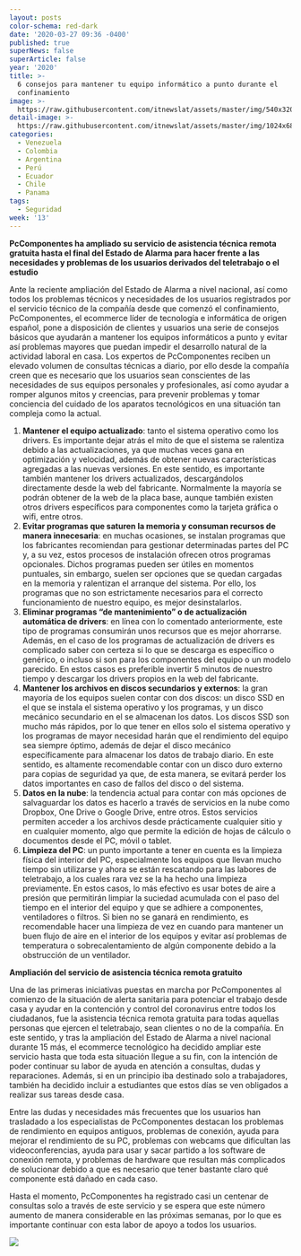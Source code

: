 ```yaml
---
layout: posts
color-schema: red-dark
date: '2020-03-27 09:36 -0400'
published: true
superNews: false
superArticle: false
year: '2020'
title: >-
  6 consejos para mantener tu equipo informático a punto durante el
  confinamiento
image: >-
  https://raw.githubusercontent.com/itnewslat/assets/master/img/540x320/Mantenimiento-Equipos-p.jpg
detail-image: >-
  https://raw.githubusercontent.com/itnewslat/assets/master/img/1024x680/Mantenimiento-Equipos-g.jpg
categories:
  - Venezuela
  - Colombia
  - Argentina
  - Perú
  - Ecuador
  - Chile
  - Panama
tags:
  - Seguridad
week: '13'
---
```

**PcComponentes ha ampliado su servicio de asistencia técnica remota gratuita hasta el final del Estado de Alarma para hacer frente a las necesidades y problemas de los usuarios derivados del teletrabajo o el estudio**

Ante la reciente ampliación del Estado de Alarma a nivel nacional, así como todos los problemas técnicos y necesidades de los usuarios registrados por el servicio técnico de la compañía desde que comenzó el confinamiento, PcComponentes, el ecommerce líder de tecnología e informática de origen español, pone a disposición de clientes y usuarios una serie de consejos básicos que ayudarán a mantener los equipos informáticos a punto y evitar así problemas mayores que puedan impedir el desarrollo natural de la actividad laboral en casa.
Los expertos de PcComponentes reciben un elevado volumen de consultas técnicas a diario, por ello desde la compañía creen que es necesario que los usuarios sean conscientes de las necesidades de sus equipos personales y profesionales, así como ayudar a romper algunos mitos y creencias, para prevenir problemas y tomar conciencia del cuidado de los aparatos tecnológicos en una situación tan compleja como la actual.

1.	**Mantener el equipo actualizado**: tanto el sistema operativo como los drivers. Es importante dejar atrás el mito de que el sistema se ralentiza debido a las actualizaciones, ya que muchas veces gana en optimización y velocidad, además de obtener nuevas características agregadas a las nuevas versiones. En este sentido, es importante también mantener los drivers actualizados, descargándolos directamente desde la web del fabricante. Normalmente la mayoría se podrán obtener de la web de la placa base, aunque también existen otros drivers específicos para componentes como la tarjeta gráfica o wifi, entre otros.
2.	**Evitar programas que saturen la memoria y consuman recursos de manera innecesaria**: en muchas ocasiones, se instalan programas que los fabricantes recomiendan para gestionar determinadas partes del PC y, a su vez, estos procesos de instalación ofrecen otros programas opcionales. Dichos programas pueden ser útiles en momentos puntuales, sin embargo, suelen ser opciones que se quedan cargadas en la memoria y ralentizan el arranque del sistema. Por ello, los programas que no son estrictamente necesarios para el correcto funcionamiento de nuestro equipo, es mejor desinstalarlos.
3.	**Eliminar programas “de mantenimiento” o de actualización automática de drivers**: en línea con lo comentado anteriormente, este tipo de programas consumirán unos recursos que es mejor ahorrarse. Además, en el caso de los programas de actualización de drivers es complicado saber con certeza si lo que se descarga es específico o genérico, o incluso si son para los componentes del equipo o un modelo parecido. En estos casos es preferible invertir 5 minutos de nuestro tiempo y descargar los drivers propios en la web del fabricante.
4.	**Mantener los archivos en discos secundarios y externos**: la gran mayoría de los equipos suelen contar con dos discos: un disco SSD en el que se instala el sistema operativo y los programas, y un disco mecánico secundario en el se almacenan los datos. Los discos SSD son mucho más rápidos, por lo que tener en ellos solo el sistema operativo y los programas de mayor necesidad harán que el rendimiento del equipo sea siempre óptimo, además de dejar el disco mecánico específicamente para almacenar los datos de trabajo diario. En este sentido, es altamente recomendable contar con un disco duro externo para copias de seguridad ya que, de esta manera, se evitará perder los datos importantes en caso de fallos del disco o del sistema.
5.	**Datos en la nube**: la tendencia actual para contar con más opciones de salvaguardar los datos es hacerlo a través de servicios en la nube como Dropbox, One Drive o Google Drive, entre otros. Estos servicios permiten acceder a los archivos desde prácticamente cualquier sitio y en cualquier momento, algo que permite la edición de hojas de cálculo o documentos desde el PC, móvil o tablet.
6.	**Limpieza del PC**: un punto importante a tener en cuenta es la limpieza física del interior del PC, especialmente los equipos que llevan mucho tiempo sin utilizarse y ahora se están rescatando para las labores de teletrabajo, a los cuales rara vez se la ha hecho una limpieza previamente. En estos casos, lo más efectivo es usar botes de aire a presión que permitirán limpiar la suciedad acumulada con el paso del tiempo en el interior del equipo y que se adhiere a componentes, ventiladores o filtros. Si bien no se ganará en rendimiento, es recomendable hacer una limpieza de vez en cuando para mantener un buen flujo de aire en el interior de los equipos y evitar así problemas de temperatura o sobrecalentamiento de algún componente debido a la obstrucción de un ventilador.
 
**Ampliación del servicio de asistencia técnica remota gratuito**

Una de las primeras iniciativas puestas en marcha por PcComponentes al comienzo de la situación de alerta sanitaria para potenciar el trabajo desde casa y ayudar en la contención y control del coronavirus entre todos los ciudadanos, fue la asistencia técnica remota gratuita para todas aquellas personas que ejercen el teletrabajo, sean clientes o no de la compañía. En este sentido, y tras la ampliación del Estado de Alarma a nivel nacional durante 15 más, el ecommerce tecnológico ha decidido ampliar este servicio hasta que toda esta situación llegue a su fin, con la intención de poder continuar su labor de ayuda en atención a consultas, dudas y reparaciones. Además, si en un principio iba destinado solo a trabajadores, también ha decidido incluir a estudiantes que estos días se ven obligados a realizar sus tareas desde casa.

Entre las dudas y necesidades más frecuentes que los usuarios han trasladado a los especialistas de PcComponentes destacan los problemas de rendimiento en equipos antiguos, problemas de conexión, ayuda para mejorar el rendimiento de su PC, problemas con webcams que dificultan las videoconferencias, ayuda para usar y sacar partido a los software de conexión remota, y problemas de hardware que resultan más complicados de solucionar debido a que es necesario que tener bastante claro qué componente está dañado en cada caso.

Hasta el momento, PcComponentes ha registrado casi un centenar de consultas solo a través de este servicio y se espera que este número aumento de manera considerable en las próximas semanas, por lo que es importante continuar con esta labor de apoyo a todos los usuarios.


<img src="https://tracker.metricool.com/c3po.jpg?hash=56f88a41e39ab42c063cc51676587a04"/>

